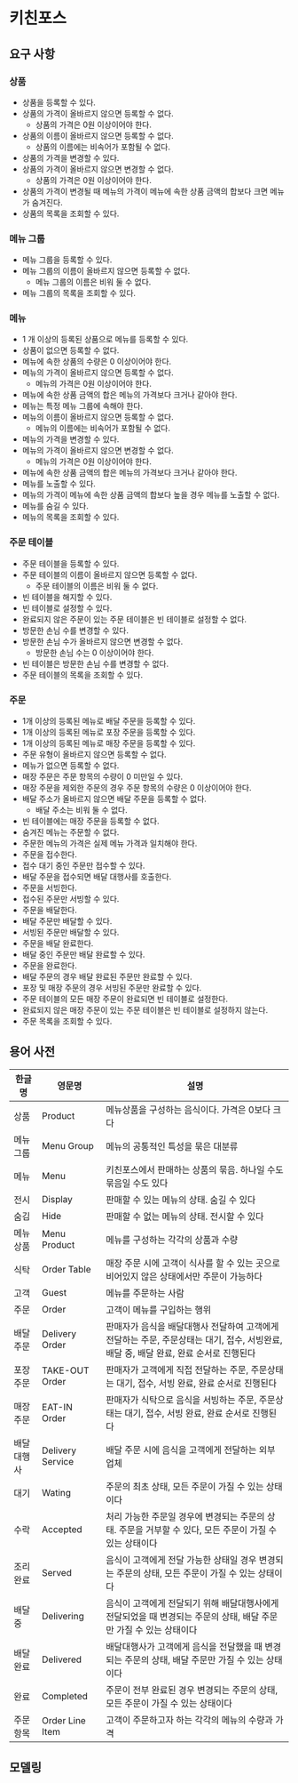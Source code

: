 # 키친포스

## 요구 사항

### 상품

- 상품을 등록할 수 있다.
- 상품의 가격이 올바르지 않으면 등록할 수 없다.
    - 상품의 가격은 0원 이상이어야 한다.
- 상품의 이름이 올바르지 않으면 등록할 수 없다.
    - 상품의 이름에는 비속어가 포함될 수 없다.
- 상품의 가격을 변경할 수 있다.
- 상품의 가격이 올바르지 않으면 변경할 수 없다.
    - 상품의 가격은 0원 이상이어야 한다.
- 상품의 가격이 변경될 때 메뉴의 가격이 메뉴에 속한 상품 금액의 합보다 크면 메뉴가 숨겨진다.
- 상품의 목록을 조회할 수 있다.

### 메뉴 그룹

- 메뉴 그룹을 등록할 수 있다.
- 메뉴 그룹의 이름이 올바르지 않으면 등록할 수 없다.
    - 메뉴 그룹의 이름은 비워 둘 수 없다.
- 메뉴 그룹의 목록을 조회할 수 있다.

### 메뉴

- 1 개 이상의 등록된 상품으로 메뉴를 등록할 수 있다.
- 상품이 없으면 등록할 수 없다.
- 메뉴에 속한 상품의 수량은 0 이상이어야 한다.
- 메뉴의 가격이 올바르지 않으면 등록할 수 없다.
    - 메뉴의 가격은 0원 이상이어야 한다.
- 메뉴에 속한 상품 금액의 합은 메뉴의 가격보다 크거나 같아야 한다.
- 메뉴는 특정 메뉴 그룹에 속해야 한다.
- 메뉴의 이름이 올바르지 않으면 등록할 수 없다.
    - 메뉴의 이름에는 비속어가 포함될 수 없다.
- 메뉴의 가격을 변경할 수 있다.
- 메뉴의 가격이 올바르지 않으면 변경할 수 없다.
    - 메뉴의 가격은 0원 이상이어야 한다.
- 메뉴에 속한 상품 금액의 합은 메뉴의 가격보다 크거나 같아야 한다.
- 메뉴를 노출할 수 있다.
- 메뉴의 가격이 메뉴에 속한 상품 금액의 합보다 높을 경우 메뉴를 노출할 수 없다.
- 메뉴를 숨길 수 있다.
- 메뉴의 목록을 조회할 수 있다.

### 주문 테이블

- 주문 테이블을 등록할 수 있다.
- 주문 테이블의 이름이 올바르지 않으면 등록할 수 없다.
    - 주문 테이블의 이름은 비워 둘 수 없다.
- 빈 테이블을 해지할 수 있다.
- 빈 테이블로 설정할 수 있다.
- 완료되지 않은 주문이 있는 주문 테이블은 빈 테이블로 설정할 수 없다.
- 방문한 손님 수를 변경할 수 있다.
- 방문한 손님 수가 올바르지 않으면 변경할 수 없다.
    - 방문한 손님 수는 0 이상이어야 한다.
- 빈 테이블은 방문한 손님 수를 변경할 수 없다.
- 주문 테이블의 목록을 조회할 수 있다.

### 주문

- 1개 이상의 등록된 메뉴로 배달 주문을 등록할 수 있다.
- 1개 이상의 등록된 메뉴로 포장 주문을 등록할 수 있다.
- 1개 이상의 등록된 메뉴로 매장 주문을 등록할 수 있다.
- 주문 유형이 올바르지 않으면 등록할 수 없다.
- 메뉴가 없으면 등록할 수 없다.
- 매장 주문은 주문 항목의 수량이 0 미만일 수 있다.
- 매장 주문을 제외한 주문의 경우 주문 항목의 수량은 0 이상이어야 한다.
- 배달 주소가 올바르지 않으면 배달 주문을 등록할 수 없다.
    - 배달 주소는 비워 둘 수 없다.
- 빈 테이블에는 매장 주문을 등록할 수 없다.
- 숨겨진 메뉴는 주문할 수 없다.
- 주문한 메뉴의 가격은 실제 메뉴 가격과 일치해야 한다.
- 주문을 접수한다.
- 접수 대기 중인 주문만 접수할 수 있다.
- 배달 주문을 접수되면 배달 대행사를 호출한다.
- 주문을 서빙한다.
- 접수된 주문만 서빙할 수 있다.
- 주문을 배달한다.
- 배달 주문만 배달할 수 있다.
- 서빙된 주문만 배달할 수 있다.
- 주문을 배달 완료한다.
- 배달 중인 주문만 배달 완료할 수 있다.
- 주문을 완료한다.
- 배달 주문의 경우 배달 완료된 주문만 완료할 수 있다.
- 포장 및 매장 주문의 경우 서빙된 주문만 완료할 수 있다.
- 주문 테이블의 모든 매장 주문이 완료되면 빈 테이블로 설정한다.
- 완료되지 않은 매장 주문이 있는 주문 테이블은 빈 테이블로 설정하지 않는다.
- 주문 목록을 조회할 수 있다.

## 용어 사전

| 한글명 | 영문명 | 설명 |
| --- | --- | --- |
|상품|Product|메뉴상품을 구성하는 음식이다. 가격은 0보다 크다| 
|메뉴 그룹|Menu Group|메뉴의 공통적인 특성을 묶은 대분류|
|메뉴|Menu|키친포스에서 판매하는 상품의 묶음. 하나일 수도 묶음일 수도 있다|
|전시|Display|판매할 수 있는 메뉴의 상태. 숨길 수 있다|
|숨김|Hide|판매할 수 없는 메뉴의 상태. 전시할 수 있다|
|메뉴 상품|Menu Product|메뉴를 구성하는 각각의 상품과 수량|
|식탁|Order Table|매장 주문 시에 고객이 식사를 할 수 있는 곳으로 비어있지 않은 상태에서만 주문이 가능하다|
|고객|Guest|메뉴를 주문하는 사람|
|주문|Order|고객이 메뉴를 구입하는 행위|
|배달 주문|Delivery Order|판매자가 음식을 배달대행사 전달하여 고객에게 전달하는 주문, 주문상태는 대기, 접수, 서빙완료, 배달 중, 배달 완료, 완료 순서로 진행된다|
|포장 주문|TAKE-OUT Order|판매자가 고객에게 직접 전달하는 주문, 주문상태는 대기, 접수, 서빙 완료, 완료 순서로 진행된다|
|매장 주문|EAT-IN Order|판매자가 식탁으로 음식을 서빙하는 주문, 주문상태는 대기, 접수, 서빙 완료, 완료 순서로 진행된다|
|배달대행사|Delivery Service|배달 주문 시에 음식을 고객에게 전달하는 외부 업체|
|대기|Wating|주문의 최초 상태, 모든 주문이 가질 수 있는 상태이다|
|수락|Accepted|처리 가능한 주문일 경우에 변경되는 주문의 상태. 주문을 거부할 수 있다, 모든 주문이 가질 수 있는 상태이다|
|조리 완료|Served|음식이 고객에게 전달 가능한 상태일 경우 변경되는 주문의 상태, 모든 주문이 가질 수 있는 상태이다|
|배달 중|Delivering|음식이 고객에게 전달되기 위해 배달대행사에게 전달되었을 때 변경되는 주문의 상태, 배달 주문만 가질 수 있는 상태이다|
|배달 완료|Delivered|배달대행사가 고객에게 음식을 전달했을 때 변경되는 주문의 상태, 배달 주문만 가질 수 있는 상태이다|
|완료|Completed|주문이 전부 완료된 경우 변경되는 주문의 상태, 모든 주문이 가질 수 있는 상태이다|
|주문 항목|Order Line Item|고객이 주문하고자 하는 각각의 메뉴의 수량과 가격|

## 모델링
